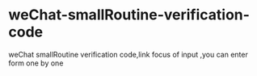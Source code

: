 # weChat-smallRoutine-verification-code
weChat smallRoutine verification code,link focus of input ,you can enter form one by one
